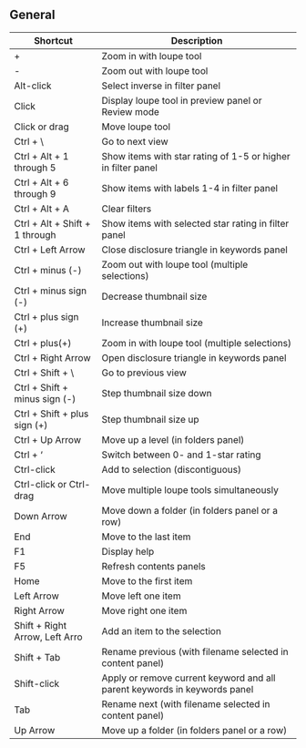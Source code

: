 ## General
Shortcut | Description
------------ | -------------
\+ | Zoom in with loupe tool | 
\- | Zoom out with loupe tool | 
Alt-click | Select inverse in filter panel | 
Click | Display loupe tool in preview panel or Review mode | 
Click or drag | Move loupe tool | 
Ctrl + \ | Go to next view | 
Ctrl + Alt + 1 through 5 | Show items with star rating of 1-5 or higher in filter panel | 
Ctrl + Alt + 6 through 9 | Show items with labels 1-4 in filter panel | 
Ctrl + Alt + A | Clear filters | 
Ctrl + Alt + Shift + 1 through | Show items with selected star rating in filter panel | 
Ctrl + Left Arrow | Close disclosure triangle in keywords panel | 
Ctrl + minus (\-) | Zoom out with loupe tool (multiple selections) | 
Ctrl + minus sign (\-) | Decrease thumbnail size | 
Ctrl + plus sign (+) | Increase thumbnail size | 
Ctrl + plus(+) | Zoom in with loupe tool (multiple selections) | 
Ctrl + Right Arrow | Open disclosure triangle in keywords panel | 
Ctrl + Shift + \ | Go to previous view | 
Ctrl + Shift + minus sign (\-) | Step thumbnail size down | 
Ctrl + Shift + plus sign (+) | Step thumbnail size up | 
Ctrl + Up Arrow | Move up a level (in folders panel) | 
Ctrl + ‘ | Switch between 0- and 1-star rating | 
Ctrl-click | Add to selection (discontiguous) | 
Ctrl-click or Ctrl-drag | Move multiple loupe tools simultaneously | 
Down Arrow | Move down a folder (in folders panel or a row) | 
End | Move to the last item | 
F1 | Display help | 
F5 | Refresh contents panels | 
Home | Move to the first item | 
Left Arrow | Move left one item | 
Right Arrow | Move right one item | 
Shift + Right Arrow, Left Arro | Add an item to the selection | 
Shift + Tab | Rename previous (with filename selected in content panel) | 
Shift-click | Apply or remove current keyword and all parent keywords in keywords panel | 
Tab | Rename next (with filename selected in content panel) | 
Up Arrow | Move up a folder (in folders panel or a row) | 
